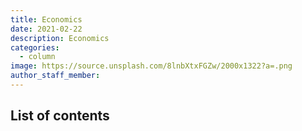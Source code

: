 ```yaml
---
title: Economics
date: 2021-02-22
description: Economics 
categories:
  - column
image: https://source.unsplash.com/8lnbXtxFGZw/2000x1322?a=.png
author_staff_member:
---
```


## List of contents
